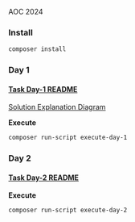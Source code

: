AOC 2024

### Install

```bash
composer install
```

### Day 1

#### [Task Day-1 README](https://github.com/artemii-karkusha/aoc-2024/day-1/README.md)
[Solution Explanation Diagram](https://app.eraser.io/workspace/cglHEErH2vTHdJEmVLeC?origin=share)

**Execute**
```bash
composer run-script execute-day-1
```

### Day 2

#### [Task Day-2 README](https://github.com/artemii-karkusha/aoc-2024/day-2/README.md)

**Execute**
```bash
composer run-script execute-day-2
```
